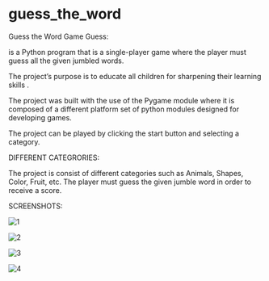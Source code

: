 # guess_the_word

Guess the Word Game Guess:

is a Python program that is a single-player game where the player must guess all the given jumbled words. 

The project’s purpose is to educate all children for sharpening their learning skills . 

The project was built with the use of the Pygame module where it is composed of a different platform set of python modules designed for developing games.

The project can be played by clicking the start button and selecting a category. 

DIFFERENT CATEGRORIES:

The project is consist of different categories such as Animals, Shapes, Color, Fruit, etc. The player must guess the given jumble word in order to receive a score. 

SCREENSHOTS:

![1](https://user-images.githubusercontent.com/93034609/152564835-64d526cd-b2df-47df-97fd-81b7fd7e65b0.png)


![2](https://user-images.githubusercontent.com/93034609/152564838-faf7e780-d879-45b1-9514-ba59dd7b737e.png)


![3](https://user-images.githubusercontent.com/93034609/152564847-386a3be6-4f0b-48e0-b1d0-09fc865de3a3.png)


![4](https://user-images.githubusercontent.com/93034609/152564848-95b38054-db6d-4358-a4c4-aa62bb542306.png)
